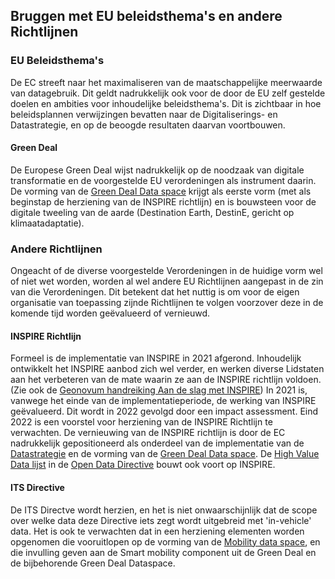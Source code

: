 ## Bruggen met EU beleidsthema's en andere Richtlijnen

### EU Beleidsthema's

De EC streeft naar het maximaliseren van de maatschappelijke meerwaarde van datagebruik. Dit geldt nadrukkelijk ook voor de door de EU zelf gestelde doelen en ambities voor inhoudelijke beleidsthema's. Dit is zichtbaar in hoe beleidsplannen verwijzingen bevatten naar de Digitaliserings- en Datastrategie, en op de beoogde resultaten daarvan voortbouwen.

#### Green Deal
De Europese Green Deal wijst nadrukkelijk op de noodzaak van digitale transformatie en de voorgestelde EU verordeningen als instrument daarin. De vorming van de [Green Deal Data space](https://geonovum.github.io/eu_regelingen_datastrategie/dsindex.html#green-deal-data-space) krijgt als eerste vorm (met als beginstap de herziening van de INSPIRE richtlijn) en is bouwsteen voor de digitale tweeling van de aarde (Destination Earth, DestinE, gericht op klimaatadaptatie).

### Andere Richtlijnen

Ongeacht of de diverse voorgestelde Verordeningen in de huidige vorm wel of niet wet worden, worden al wel andere EU Richtlijnen aangepast in de zin van die Verordeningen. Dit betekent dat het nuttig is om voor de eigen organisatie van toepassing zijnde Richtlijnen te volgen voorzover deze in de komende tijd worden geëvalueerd of vernieuwd.

#### INSPIRE Richtlijn
Formeel is de implementatie van INSPIRE in 2021 afgerond. Inhoudelijk ontwikkelt het INSPIRE aanbod zich wel verder, en werken diverse Lidstaten aan het verbeteren van de mate waarin ze aan de INSPIRE richtlijn voldoen. (Zie ook de [Geonovum handreiking Aan de slag met INSPIRE](https://geonovum.github.io/inspire-wiki/)) In 2021 is, vanwege het einde van de implementatieperiode, de werking van INSPIRE geëvalueerd. Dit wordt in 2022 gevolgd door een impact assessment. Eind 2022 is een voorstel voor herziening van de INSPIRE Richtlijn te verwachten. De vernieuwing van de INSPIRE richtlijn is door de EC nadrukkelijk gepositioneerd als onderdeel van de implementatie van de [Datastrategie](https://geonovum.github.io/eu_regelingen_datastrategie/#europese-data-strategie) en de vorming van de [Green Deal Data space](https://geonovum.github.io/eu_regelingen_datastrategie/dsindex.html#green-deal-data-space). De [High Value Data lijst](https://geonovum.github.io/eu_regelingen_datastrategie/#high-value-datalijst) in de [Open Data Directive](https://geonovum.github.io/eu_regelingen_datastrategie/#open-data-richtlijn) bouwt ook voort op INSPIRE.


#### ITS Directive
De ITS Directve wordt herzien, en het is niet onwaarschijnlijk dat de scope over welke data deze Directive iets zegt wordt uitgebreid met 'in-vehicle' data. Het is ook te verwachten dat in een herziening elementen worden opgenomen die vooruitlopen op de vorming van de [Mobility data space](https://geonovum.github.io/eu_regelingen_datastrategie/dsindex.html#mobility-data-space), en die invulling geven aan de Smart mobility component uit de Green Deal en de bijbehorende Green Deal Dataspace.

